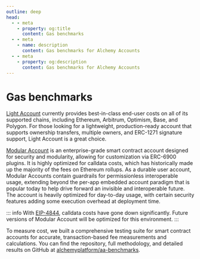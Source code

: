 ```yaml
---
outline: deep
head:
  - - meta
    - property: og:title
      content: Gas benchmarks
  - - meta
    - name: description
      content: Gas benchmarks for Alchemy Accounts
  - - meta
    - property: og:description
      content: Gas benchmarks for Alchemy Accounts
---
```


# Gas benchmarks

[Light Account](/smart-accounts/light-account/) currently provides best-in-class end-user costs on all of its supported chains, including Ethereum, Arbitrum, Optimism, Base, and Polygon. For those looking for a lightweight, production-ready account that supports ownership transfers, multiple owners, and ERC-1271 signature support, Light Account is a great choice.

[Modular Account](/smart-accounts/modular-account/) is an enterprise-grade smart contract account designed for security and modularity, allowing for customization via ERC-6900 plugins. It is highly optimized for calldata costs, which has historically made up the majority of the fees on Ethereum rollups. As a durable user account, Modular Accounts contain guardrails for permissionless interoperable usage, extending beyond the per-app embedded account paradigm that is popular today to help drive forward an invisible and interoperable future. The account is heavily optimized for day-to-day usage, with certain security features adding some execution overhead at deployment time.

::: info
With [EIP-4844](https://eips.ethereum.org/EIPS/eip-4844), calldata costs have gone down significantly. Future versions of Modular Account will be optimized for this environment.
:::

To measure cost, we built a comprehensive testing suite for smart contract accounts for accurate, transaction-based fee measurements and calculations. You can find the repository, full methodology, and detailed results on GitHub at [alchemyplatform/aa-benchmarks](https://github.com/alchemyplatform/aa-benchmarks).
